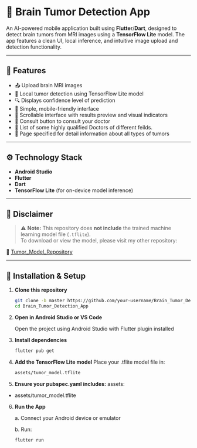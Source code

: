 # 🧠 Brain Tumor Detection App

An AI-powered mobile application built using **Flutter**/**Dart**, designed to detect brain tumors from MRI images using a **TensorFlow Lite** model. The app features a clean UI, local inference, and intuitive image upload and detection functionality.

---

## 📱 Features

- 📤 Upload brain MRI images
- 🧠 Local tumor detection using TensorFlow Lite model
- 🔍 Displays confidence level of prediction
- 🎯 Simple, mobile-friendly interface
- 🧾 Scrollable interface with results preview and visual indicators
- 🧾 Consult button to consult your doctor
- 🧠 List of some highly qualified Doctors of different feilds.
- 🧾 Page specified for detail information about all types of tumors

---

## ⚙️ Technology Stack

- **Android Studio**
- **Flutter**
- **Dart**
- **TensorFlow Lite** (for on-device model inference)

---

## 🚧 Disclaimer

> ⚠️ **Note:** This repository does **not include** the trained machine learning model file (`.tflite`).  
> To download or view the model, please visit my other repository:

🔗 [Tumor_Model_Repository](https://github.com/Devansh1804/Brain_tumor_detection_model)

---

## 🔧 Installation & Setup

1. **Clone this repository**
   ```bash
   git clone -b master https://github.com/your-username/Brain_Tumor_Detection_App.git
   cd Brain_Tumor_Detection_App

2. **Open in Android Studio or VS Code**
   
   Open the project using Android Studio with Flutter plugin installed

3. **Install dependencies**
   ```bash
   flutter pub get

4. **Add the TensorFlow Lite model**
   Place your .tflite model file in:
   ```bash
   assets/tumor_model.tflite

5. **Ensure your pubspec.yaml includes:**
assets:
- assets/tumor_model.tflite

6. **Run the App**
   
   a. Connect your Android device or emulator

   b. Run:
   ```bash
   flutter run

